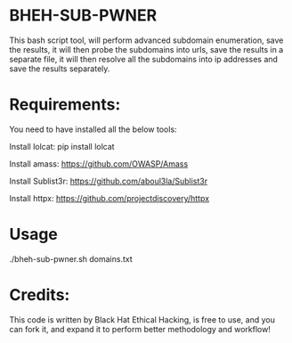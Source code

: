 # BHEH-SUB-PWNER

This bash script tool, will perform advanced subdomain enumeration, save the results, it will then probe the subdomains into urls, save the results in a separate file, it will then resolve all the subdomains into ip addresses and save the results separately.

# Requirements:

You need to have installed all the below tools:

Install lolcat:
pip install lolcat

Install amass:
https://github.com/OWASP/Amass

Install Sublist3r:
https://github.com/aboul3la/Sublist3r


Install httpx:
https://github.com/projectdiscovery/httpx

# Usage

./bheh-sub-pwner.sh domains.txt

# Credits:

This code is written by Black Hat Ethical Hacking, is free to use, and you can fork it, and expand it to perform better methodology and workflow!
